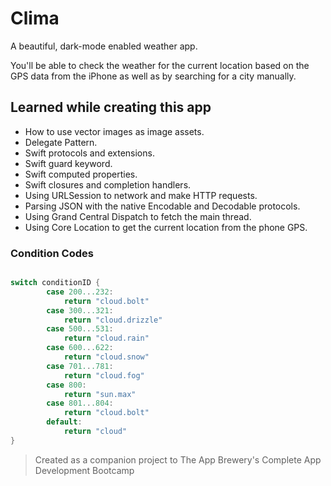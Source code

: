 #  Clima
A beautiful, dark-mode enabled weather app. 

You'll be able to check the weather for the current location based on the GPS data from the iPhone as well as by searching for a city manually. 

## Learned while creating this app

* How to use vector images as image assets.
* Delegate Pattern.
* Swift protocols and extensions.
* Swift guard keyword.
* Swift computed properties.
* Swift closures and completion handlers.
* Using URLSession to network and make HTTP requests.
* Parsing JSON with the native Encodable and Decodable protocols.
* Using Grand Central Dispatch to fetch the main thread.
* Using Core Location to get the current location from the phone GPS.

### Condition Codes

```swift

switch conditionID {
        case 200...232:
            return "cloud.bolt"
        case 300...321:
            return "cloud.drizzle"
        case 500...531:
            return "cloud.rain"
        case 600...622:
            return "cloud.snow"
        case 701...781:
            return "cloud.fog"
        case 800:
            return "sun.max"
        case 801...804:
            return "cloud.bolt"
        default:
            return "cloud"
}
```

>Created as a companion project to The App Brewery's Complete App Development Bootcamp
